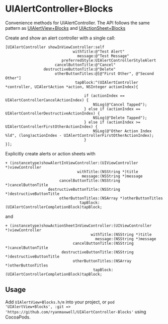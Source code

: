 UIAlertController+Blocks
========================

Convenience methods for UIAlertController. The API follows the same pattern as [UIAlertView+Blocks](https://github.com/ryanmaxwell/UIAlertView-Blocks) and [UIActionSheet+Blocks](https://github.com/ryanmaxwell/UIActionSheet-Blocks)

Create and show an alert controller with a single call:

```objc
[UIAlertController showInViewController:self
                              withTitle:@"Test Alert"
                                message:@"Test Message"
                         preferredStyle:UIAlertControllerStyleAlert
                      cancelButtonTitle:@"Cancel"
                 destructiveButtonTitle:@"Delete"
                      otherButtonTitles:@[@"First Other", @"Second Other"]
                               tapBlock:^(UIAlertController *controller, UIAlertAction *action, NSInteger actionIndex){
                                             
                                   if (actionIndex == UIAlertControllerCancelActionIndex) {
                                       NSLog(@"Cancel Tapped");
                                   } else if (actionIndex == UIAlertControllerDestructiveActionIndex) {
                                       NSLog(@"Delete Tapped");
                                   } else if (actionIndex >= UIAlertControllerFirstOtherActionIndex) {
                                       NSLog(@"Other Action Index %ld", (long)actionIndex - UIAlertControllerFirstOtherActionIndex);
                                   }
}];
```

Explicitly create alerts or action sheets with

```objc
+ (instancetype)showAlertInViewController:(UIViewController *)viewController
                                withTitle:(NSString *)title
                                  message:(NSString *)message
                        cancelButtonTitle:(NSString *)cancelButtonTitle
                   destructiveButtonTitle:(NSString *)destructiveButtonTitle
                        otherButtonTitles:(NSArray *)otherButtonTitles
                                 tapBlock:(UIAlertControllerCompletionBlock)tapBlock;
```

and 

```objc
+ (instancetype)showActionSheetInViewController:(UIViewController *)viewController
                                      withTitle:(NSString *)title
                                        message:(NSString *)message
                              cancelButtonTitle:(NSString *)cancelButtonTitle
                         destructiveButtonTitle:(NSString *)destructiveButtonTitle
                              otherButtonTitles:(NSArray *)otherButtonTitles
                                       tapBlock:(UIAlertControllerCompletionBlock)tapBlock;
```

## Usage

Add `UIAlertView+Blocks.h/m` into your project, or `pod 'UIAlertView+Blocks', :git => 'https://github.com/ryanmaxwell/UIAlertController-Blocks'` using CocoaPods.